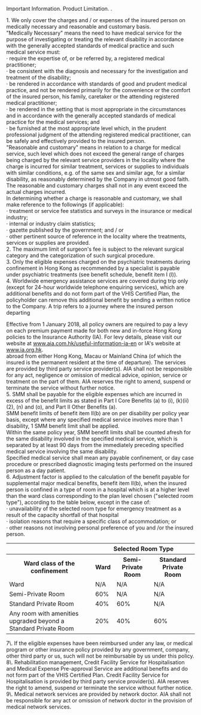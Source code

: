 Important Information. Product Limitation. . 

1\. We only cover the charges and / or expenses of the insured
person on medically necessary and reasonable and customary
basis.  
"Medically Necessary" means the need to have medical
service for the purpose of investigating or treating the relevant
disability in accordance with the generally accepted standards
of medical practice and such medical service must:  
· require the expertise of, or be referred by, a registered
medical practitioner;  
· be consistent with the diagnosis and necessary for the
investigation and treatment of the disability;  
· be rendered in accordance with standards of good and
prudent medical practice, and not be rendered primarily
for the convenience or the comfort of the insured person,
his family, caretaker or the attending registered medical
practitioner;  
· be rendered in the setting that is most appropriate in the
circumstances and in accordance with the generally
accepted standards of medical practice for the medical
services; and  
· be furnished at the most appropriate level which, in the
prudent professional judgment of the attending registered
medical practitioner, can be safely and effectively provided
to the insured person.  
"Reasonable and customary" means in relation to a charge
for medical service, such level which does not exceed the
general range of charges being charged by the relevant service
providers in the locality where the charge is incurred for similar
treatment, services or supplies to individuals with similar
conditions, e.g. of the same sex and similar age, for a similar
disability, as reasonably determined by the Company in utmost
good faith. The reasonable and customary charges shall not in
any event exceed the actual charges incurred.  
In determining whether a charge is reasonable and customary,
we shall make reference to the followings (if applicable):  
· treatment or service fee statistics and surveys in the
insurance or medical industry;  
· internal or industry claim statistics;  
· gazette published by the government; and / or  
· other pertinent source of reference in the locality where the
treatments, services or supplies are provided.  
2\. The maximum limit of surgeon's fee is subject to the relevant
surgical category and the categorization of such surgical
procedure.  
3\. Only the eligible expenses charged on the psychiatric treatments
during confinement in Hong Kong as recommended by
a specialist is payable under psychiatric treatments (see benefit
schedule, benefit item I (l)).  
4\. Worldwide emergency assistance services are covered during
trip only (except for 24-hour worldwide telephone enquiring
services), which are additional benefits and do not form part
of the VHIS Certified Plan, the policyholder can remove this
additional benefit by sending a written notice to the Company.
A trip refers to a journey where the insured person departing  
<!-- PageBreak -->  
<!-- PageNumber="18" -->
<!-- PageHeader="MEDICAL PROTECTION AIA VOLUNTARY HEALTH INSURANCE FLEXI SCHEME" -->  
Effective from 1 January 2018, all policy owners are required to pay a levy on each premium payment made for both new and in-force Hong Kong policies to
the Insurance Authority (IA). For levy details, please visit our website at www.aia.com.hk/useful-information-ia-en or IA's website at www.ia.org.hk.  
abroad from either Hong Kong, Macau or Mainland China (of
which the insured is the permanent resident at the time of
departure). The services are provided by third party service
provider(s). AIA shall not be responsible for any act, negligence
or omission of medical advice, opinion, service or treatment on
the part of them. AIA reserves the right to amend, suspend or
terminate the service without further notice.  
5\. SMM shall be payable for the eligible expenses which are incurred
in excess of the benefit limits as stated in Part I Core Benefits (a)
to (i), (k)(ii)(2), (n) and (o), and Part II Other Benefits (a).  
SMM benefit limits of benefit item II(b) are on per disability per
policy year basis, except where any specified medical service
involves more than 1 disability, 1 SMM benefit limit shall be
applied.  
Within the same policy year, SMM benefit limits shall be
counted afresh for the same disability involved in the specified
medical service, which is separated by at least 90 days from the
immediately preceding specified medical service involving the
same disability.  
Specified medical service shall mean any payable confinement,
or day case procedure or prescribed diagnostic imaging tests
performed on the insured person as a day patient.  
6\. Adjustment factor is applied to the calculation of the benefit
payable for supplemental major medical benefits, benefit item
II(b), when the insured person is confined in a type of room
in a hospital which is at a higher level than the ward class
corresponding to the plan level chosen ("selected room type"),
according to the table below, except in the case of:  
· unavailability of the selected room type for emergency
treatment as a result of the capacity shortfall of that hospital  
· isolation reasons that require a specific class of
accommodation; or  
· other reasons not involving personal preference of you and /or
the insured person.  
<table>
<tr>
<th></th>
<th colspan="3">Selected Room Type</th>
</tr>
<tr>
<th>Ward class of the confinement</th>
<th>Ward</th>
<th>Semi- Private Room</th>
<th>Standard Private Room</th>
</tr>
<tr>
<td>Ward</td>
<td>N/A</td>
<td>N/A</td>
<td>N/A</td>
</tr>
<tr>
<td>Semi-Private Room</td>
<td>60%</td>
<td>N/A</td>
<td>N/A</td>
</tr>
<tr>
<td>Standard Private Room</td>
<td>40%</td>
<td>60%</td>
<td>N/A</td>
</tr>
<tr>
<td>Any room with amenities upgraded beyond a Standard Private Room</td>
<td>20%</td>
<td>40%</td>
<td>60%</td>
</tr>
</table>  
7\. If the eligible expenses have been reimbursed under any law,
or medical program or other insurance policy provided by any
government, company, other third party or us, such will not be
reimbursable by us under this policy.  
8\. Rehabilitation management, Credit Facility Service for
Hospitalisation and Medical Expense Pre-approval Service are
additional benefits and do not form part of the VHIS Certified
Plan. Credit Facility Service for Hospitalisation is provided by
third party service provider(s). AIA reserves the right to amend,
suspend or terminate the service without further notice.  
9\. Medical network services are provided by network doctor. AIA
shall not be responsible for any act or omission of network
doctor in the provision of medical network services.